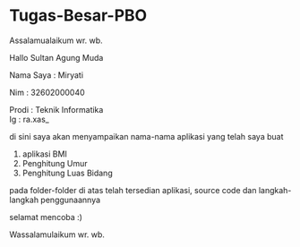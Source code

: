 # Tugas-Besar-PBO

Assalamualaikum wr. wb.

Hallo Sultan Agung Muda

Nama Saya : Miryati

Nim          : 32602000040

Prodi        : Teknik Informatika   
Ig           : ra.xas_

di sini saya akan menyampaikan nama-nama aplikasi yang telah saya buat

1. aplikasi BMI 
2. Penghitung Umur
3. Penghitung Luas Bidang

pada folder-folder di atas telah tersedian aplikasi, source code dan langkah-langkah penggunaannya 

selamat mencoba :)

Wassalamulaikum wr. wb.
